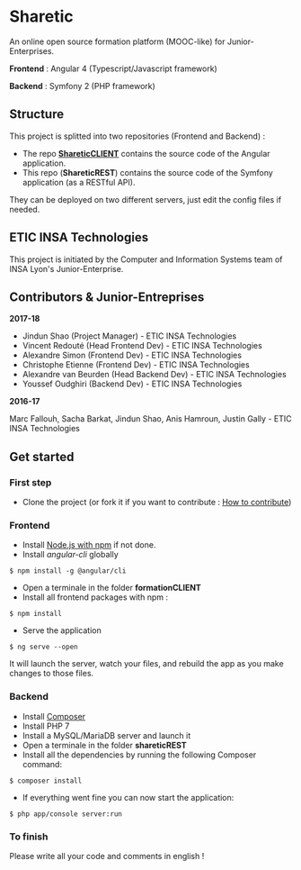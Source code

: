 # Sharetic
An online open source formation platform (MOOC-like) for Junior-Enterprises.

**Frontend** : Angular 4 (Typescript/Javascript framework)

**Backend** : Symfony 2 (PHP framework)

## Structure

This project is splitted into two repositories (Frontend and Backend) :
- The repo [**ShareticCLIENT**](https://github.com/ETICINSATechnologies/ShareticCLIENT) contains the source code of the Angular application.
- This repo (**ShareticREST**) contains the source code of the Symfony application (as a RESTful API).

They can be deployed on two different servers, just edit the config files if needed.

## ETIC INSA Technologies
This project is initiated by the Computer and Information Systems team of INSA Lyon's Junior-Enterprise.

## Contributors & Junior-Entreprises
**2017-18**
- Jindun Shao (Project Manager) - ETIC INSA Technologies
- Vincent Redouté (Head Frontend Dev) - ETIC INSA Technologies
- Alexandre Simon (Frontend Dev) - ETIC INSA Technologies
- Christophe Etienne (Frontend Dev) - ETIC INSA Technologies
- Alexandre van Beurden (Head Backend Dev) - ETIC INSA Technologies
- Youssef Oudghiri (Backend Dev) - ETIC INSA Technologies

**2016-17**

Marc Fallouh, Sacha Barkat, Jindun Shao, Anis Hamroun, Justin Gally - ETIC INSA Technologies

## Get started

### First step
- Clone the project (or fork it if you want to contribute : [How to contribute](https://github.com/ETICINSATechnologies/Plateforme-Formation/blob/master/HowToContribute.md))

### Frontend
- Install [Node.js with npm](https://nodejs.org/en/download/) if not done.
- Install *angular-cli* globally
```
$ npm install -g @angular/cli
```
- Open a terminale in the folder **formationCLIENT**
- Install all frontend packages with npm :
```
$ npm install
```
- Serve the application
```
$ ng serve --open
```
It will launch the server, watch your files, and rebuild the app as you make changes to those files.

### Backend
- Install [Composer](https://getcomposer.org/)
- Install PHP 7
- Install a MySQL/MariaDB server and launch it
- Open a terminale in the folder **shareticREST**
- Install all the dependencies by running the following Composer command:
```
$ composer install
```
- If everything went fine you can now start the application:
```
$ php app/console server:run
```
### To finish
Please write all your code and comments in english !
